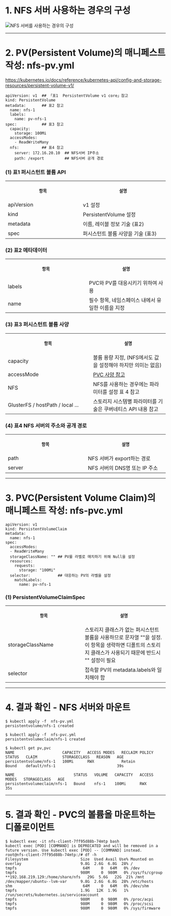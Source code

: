 
# 1. NFS 서버 사용하는 경우의 구성

![NFS 서버를 사용하는 경우의 구성](https://user-images.githubusercontent.com/42735894/143775424-1f8c18a5-e92b-4ab8-978b-39381a5d12c6.PNG)

-----

# 2. PV(Persistent Volume)의 매니페스트 작성: nfs-pv.yml

https://kubernetes.io/docs/reference/kubernetes-api/config-and-storage-resources/persistent-volume-v1/

```
apiVersion: v1  ## 「표1  PersistentVolume v1 core」참고
kind: PersistentVolume
metadata:       ## 표2 참고
  name: nfs-1
  labels:
    name: pv-nfs-1
spec:           ## 표3 참고
  capacity:
    storage: 100Mi
  accessModes:
    - ReadWriteMany
  nfs:          ## 표4 참고
    server: 172.16.20.10  ## NFS서버 IP주소
    path: /export         ## NFS서버 공개 경로
```

### (1) 표1 퍼시스턴트 볼륨 API
<table>
<tr>
<th align="center">
<img width="441" height="1">
<p> 
<small>
항목 
</small>
</p>
</th>
<th align="center">
<img width="441" height="1">
<p> 
<small>
설명
</small>
</p>
</th>
</tr>
<tr>
<td>
<!-- REMOVE THE BACKSLASHES -->
apiVersion
</td>
<td>
<!-- REMOVE THE BACKSLASHES -->
v1 설정
</td>
</tr>
<tr>
<td>
<!-- REMOVE THE BACKSLASHES -->
kind
</td>
<td>
<!-- REMOVE THE BACKSLASHES -->
PersistentVolume 설정
</td>
</tr>
<tr>
<td>
<!-- REMOVE THE BACKSLASHES -->
metadata
</td>
<td>
<!-- REMOVE THE BACKSLASHES -->
이름, 레이블 정보 기술 (표2)
</td>
</tr>
<tr>
<td>
<!-- REMOVE THE BACKSLASHES -->
spec
</td>
<td>
<!-- REMOVE THE BACKSLASHES -->
퍼시스턴트 볼륨 사양을 기술 (표3)
</td>
</tr>
</table>


### (2) 표2 메타데이터 
<table>
<tr>
<th align="center">
<img width="441" height="1">
<p> 
<small>
항목 
</small>
</p>
</th>
<th align="center">
<img width="441" height="1">
<p> 
<small>
설명
</small>
</p>
</th>
</tr>
<tr>
<td>
<!-- REMOVE THE BACKSLASHES -->
labels
</td>
<td>
<!-- REMOVE THE BACKSLASHES -->
PVC와 PV를 대응시키기 위하여 사용
</td>
</tr>
<tr>
<td>
<!-- REMOVE THE BACKSLASHES -->
name
</td>
<td>
<!-- REMOVE THE BACKSLASHES -->
필수 항목, 네임스페이스 내에서 유일한 이름을 지정
</td>
</tr>
</table>


### (3) 표3 퍼시스턴트 볼륨 사양
<table>
<tr>
<th align="center">
<img width="441" height="1">
<p> 
<small>
항목 
</small>
</p>
</th>
<th align="center">
<img width="441" height="1">
<p> 
<small>
설명
</small>
</p>
</th>
</tr>
<tr>
<td>
<!-- REMOVE THE BACKSLASHES -->
capacity
</td>
<td>
<!-- REMOVE THE BACKSLASHES -->
볼륨 용량 지정, (NFS에서도 값을 설정해야 하지만 의미는 없음)
</td>
</tr>
<tr>
<td>
<!-- REMOVE THE BACKSLASHES -->
accessMode
</td>
<td>
<!-- REMOVE THE BACKSLASHES -->
<a href="https://github.com/revenge1005/Kubernetes-Study/tree/main/Chap11%20%EC%8A%A4%ED%86%A0%EB%A6%AC%EC%A7%80#3-%ED%91%9C3-%ED%8D%BC%EC%8B%9C%EC%8A%A4%ED%84%B4%ED%8A%B8-%EB%B3%BC%EB%A5%A8-%EC%9A%94%EA%B5%AC-%EC%82%AC%EC%96%91">PVC 사양 참고</a>
</td>
</tr>
<tr>
<td>
<!-- REMOVE THE BACKSLASHES -->
NFS
</td>
<td>
<!-- REMOVE THE BACKSLASHES -->
NFS를 사용하는 경우에는 파라미터를 설정 표 4 참고
</td>
</tr>
<tr>
<td>
<!-- REMOVE THE BACKSLASHES -->
GlusterFS / hostPath / local ...
</td>
<td>
<!-- REMOVE THE BACKSLASHES -->
스토리지 시스템별 파라미터를 기술은 쿠버네티스 API 내용 참고
</td>
</tr>
</table>


### (4) 표4 NFS 서버의 주소와 공개 경로
<table>
<tr>
<th align="center">
<img width="441" height="1">
<p> 
<small>
항목 
</small>
</p>
</th>
<th align="center">
<img width="441" height="1">
<p> 
<small>
설명
</small>
</p>
</th>
</tr>
<tr>
<td>
<!-- REMOVE THE BACKSLASHES -->
path
</td>
<td>
<!-- REMOVE THE BACKSLASHES -->
NFS 서버가 export하는 경로
</td>
</tr>
<tr>
<td>
<!-- REMOVE THE BACKSLASHES -->
server
</td>
<td>
<!-- REMOVE THE BACKSLASHES -->
NFS 서버의 DNS명 또는 IP 주소
</td>
</tr>
</table>

-----

# 3. PVC(Persistent Volume Claim)의 매니페스트 작성: nfs-pvc.yml

```
apiVersion: v1
kind: PersistentVolumeClaim
metadata:
  name: nfs-1
spec:
  accessModes:
  - ReadWriteMany
  storageClassName: "" ## PV를 라벨로 매치하기 위해 Null을 설정
  resources:
    requests:
      storage: "100Mi"
  selector:            ## 대응하는 PV의 라벨을 설정
    matchLabels:
      name: pv-nfs-1
```

### (1) PersistentVolumeClaimSpec 
<table>
<tr>
<th align="center">
<img width="441" height="1">
<p> 
<small>
항목 
</small>
</p>
</th>
<th align="center">
<img width="441" height="1">
<p> 
<small>
설명
</small>
</p>
</th>
</tr>
<tr>
<td>
<!-- REMOVE THE BACKSLASHES -->
storageClassName
</td>
<td>
<!-- REMOVE THE BACKSLASHES -->
스토리지 클래스가 없는 퍼시스턴트 볼륨을 사용하므로 문자열 ""을 설정. <br>
이 항목을 생략하면 디폴트의 스토리지 클래스가 사용되기 때문에 반드시 "" 설정이 필요
</td>
</tr>
<tr>
<td>
<!-- REMOVE THE BACKSLASHES -->
selector
</td>
<td>
<!-- REMOVE THE BACKSLASHES -->
접속할 PV의 metadata.labels와 일치해야 함
</td>
</tr>
</table>

----

# 4. 결과 확인 - NFS 서버와 마운트

```
$ kubectl apply -f  nfs-pv.yml
persistentvolume/nfs-1 created

$ kubectl apply -f  nfs-pvc.yml
persistentvolumeclaim/nfs-1 created

$ kubectl get pv,pvc
NAME                     CAPACITY   ACCESS MODES   RECLAIM POLICY   STATUS   CLAIM           STORAGECLASS   REASON   AGE
persistentvolume/nfs-1   100Mi      RWX            Retain           Bound    default/nfs-1                           39s

NAME                          STATUS   VOLUME   CAPACITY   ACCESS MODES   STORAGECLASS   AGE
persistentvolumeclaim/nfs-1   Bound    nfs-1    100Mi      RWX                           35s
```

----

# 5. 결과 확인 - PVC의 볼륨을 마운트하는 디폴로이먼트

```
$ kubectl exec -it nfs-client-7ff95d88b-74mtp bash
kubectl exec [POD] [COMMAND] is DEPRECATED and will be removed in a future version. Use kubectl exec [POD] -- [COMMAND] instead.
root@nfs-client-7ff95d88b-74mtp:/# df -h
Filesystem                       Size  Used Avail Use% Mounted on
overlay                          9.8G  2.6G  6.8G  28% /
tmpfs                             64M     0   64M   0% /dev
tmpfs                            980M     0  980M   0% /sys/fs/cgroup
**192.168.219.129:/home/share/nfs   29G  5.6G   22G  21% /mnt
/dev/mapper/ubuntu--lvm-var      9.8G  2.6G  6.8G  28% /etc/hosts
shm                               64M     0   64M   0% /dev/shm
tmpfs                            1.9G   12K  1.9G   1% /run/secrets/kubernetes.io/serviceaccount
tmpfs                            980M     0  980M   0% /proc/acpi
tmpfs                            980M     0  980M   0% /proc/scsi
tmpfs                            980M     0  980M   0% /sys/firmware
```